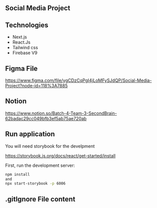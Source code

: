 ## Social Media Project



## Technologies
- Next.js
- React.Js
- Tailwind css
- Firebase V9

## Figma File

https://www.figma.com/file/ygCDzCqPgI4jLoMFySJdQP/Social-Media-Project?node-id=118%3A7885

## Notion

https://www.notion.so/Batch-4-Team-3-SecondBrain-62badac29cc049bfb3ef5ab75ae720ab

## Run application

You will need storybook for the develpment

https://storybook.js.org/docs/react/get-started/install

First, run the development server:

```bash
npm install
and
npx start-storybook -p 6006
```

## .gitIgnore File content
